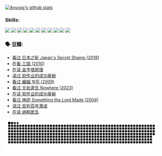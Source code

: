 
[![Anurag's github stats](https://github-readme-stats.vercel.app/api?username=w940853815)](https://github.com/anuraghazra/github-readme-stats)

### Skills:

<code><img height="32" src="https://cdn.jsdelivr.net/npm/simple-icons@v5/icons/python.svg"></code>
<code><img height="32" src="https://cdn.jsdelivr.net/npm/simple-icons@v5/icons/javascript.svg"></code>
<code><img height="32" src="https://cdn.jsdelivr.net/npm/simple-icons@v5/icons/django.svg"></code>
<code><img height="32" src="https://cdn.jsdelivr.net/npm/simple-icons@v5/icons/flask.svg"></code>
<code><img height="32" src="https://cdn.jsdelivr.net/npm/simple-icons@v5/icons/vuetify.svg"></code>
<code><img height="32" src="https://cdn.jsdelivr.net/npm/simple-icons@v5/icons/git.svg"></code>
<code><img height="32" src="https://cdn.jsdelivr.net/npm/simple-icons@v5/icons/docker.svg"></code>
<code><img height="32" src="https://cdn.jsdelivr.net/npm/simple-icons@v5/icons/postgresql.svg"></code>
<code><img height="32" src="https://cdn.jsdelivr.net/npm/simple-icons@v5/icons/elasticsearch.svg"></code>
<code><img height="32" src="https://cdn.jsdelivr.net/npm/simple-icons@v5/icons/macos.svg"></code>
<code><img height="32" src="https://cdn.jsdelivr.net/npm/simple-icons@v5/icons/linux.svg"></code>

### 🗣 豆瓣:

<!-- DOUBAN-ACTIVITIES:START -->
- [看过 日本之耻 Japan's Secret Shame‎ (2018)](https://www.douban.com/people/136069238/status/4431579101/?_i=00828654)
- [在看 三国‎ (2010)](https://www.douban.com/people/136069238/status/4430559482/?_i=00828654)
- [在读 金字塔原理](https://www.douban.com/people/136069238/status/4424812753/?_i=00828654)
- [读过 软件业的成功奥秘](https://www.douban.com/people/136069238/status/4424809958/?_i=00828654)
- [看过 蝙蝠 박쥐‎ (2009)](https://www.douban.com/people/136069238/status/4422787315/?_i=00828654)
- [看过 无处逢生 Nowhere‎ (2023)](https://www.douban.com/people/136069238/status/4416454713/?_i=00828654)
- [在读 软件业的成功奥秘](https://www.douban.com/people/136069238/status/4414815312/?_i=00828654)
- [看过 神迹 Something the Lord Made‎ (2004)](https://www.douban.com/people/136069238/status/4409691983/?_i=00828654)
- [读过 告别百年激进](https://www.douban.com/people/136069238/status/4406414036/?_i=00828654)
- [在读 纳粹医生](https://www.douban.com/people/136069238/status/4406413750/?_i=00828654)
<!-- DOUBAN-ACTIVITIES:END -->


![Snake animation](https://raw.githubusercontent.com/w940853815/w940853815/output/github-contribution-grid-snake.svg)

<!--
**w940853815/w940853815** is a ✨ _special_ ✨ repository because its `README.md` (this file) appears on your GitHub profile.

Here are some ideas to get you started:

- 🔭 I’m currently working on ...
- 🌱 I’m currently learning ...
- 👯 I’m looking to collaborate on ...
- 🤔 I’m looking for help with ...
- 💬 Ask me about ...
- 📫 How to reach me: ...
- 😄 Pronouns: ...
- ⚡ Fun fact: ...
-->
